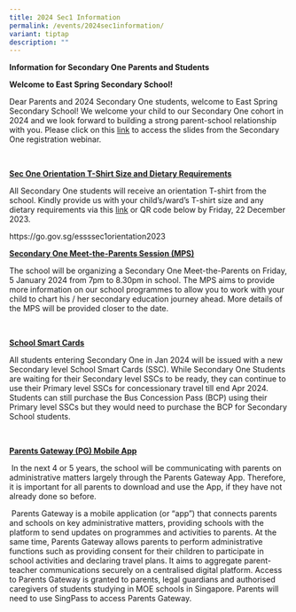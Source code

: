 ```yaml
---
title: 2024 Sec1 Information
permalink: /events/2024sec1information/
variant: tiptap
description: ""
---
```

<p><strong>Information for Secondary One Parents and Students</strong></p><p><strong>Welcome to East Spring Secondary School!</strong></p><p>Dear Parents and 2024 Secondary One students, welcome to East Spring Secondary School! We welcome your child to our Secondary One cohort in 2024 and we look forward to building a strong parent-school relationship with you. Please click on this <u>link</u> to access the slides from the Secondary One registration webinar.</p><p>&nbsp;</p><p><strong><u>Sec One Orientation T-Shirt Size and Dietary Requirements</u></strong></p><p>All Secondary One students will receive an orientation T-shirt from the school. Kindly provide us with your child’s/ward’s T-shirt size and any dietary requirements via this <u>link</u> or QR code below by Friday, 22 December 2023.</p><p><a rel="noopener noreferrer nofollow" target="_blank">https://go.gov.sg/essssec1orientation2023</a></p><p></p><p></p><p><strong><u>Secondary One Meet-the-Parents Session (MPS)</u></strong></p><p>The school will be organizing a Secondary One Meet-the-Parents on Friday, 5 January 2024 from 7pm to 8.30pm in school. The MPS aims to provide more information on our school programmes to allow you to work with your child to chart his / her secondary education journey ahead. More details of the MPS will be provided closer to the date.</p><p>&nbsp;</p><p><strong><u>School Smart Cards</u></strong></p><p>All students entering Secondary One in Jan 2024 will be issued with a new Secondary level School Smart Cards (SSC). While Secondary One Students are waiting for their Secondary level SSCs to be ready, they can continue to use their Primary level SSCs for concessionary travel till end Apr 2024. Students can still purchase the Bus Concession Pass (BCP) using their Primary level SSCs but they would need to purchase the BCP for Secondary School students.</p><p>&nbsp;</p><p><strong><u>Parents Gateway (PG) Mobile App</u></strong></p><p>&nbsp;In the next 4 or 5 years, the school will be communicating with parents on administrative matters largely through the Parents Gateway App. Therefore, it is important for all parents to download and use the App, if they have not already done so before.</p><p>&nbsp;Parents Gateway is a mobile application (or “app”) that connects parents and schools on key administrative matters, providing schools with the platform to send updates on programmes and activities to parents. At the same time, Parents Gateway allows parents to perform administrative functions such as providing consent for their children to participate in school activities and declaring travel plans. It aims to aggregate parent-teacher communications securely on a centralised digital platform. Access to Parents Gateway is granted to parents, legal guardians and authorised caregivers of students studying in MOE schools in Singapore. Parents will need to use SingPass to access Parents Gateway.</p><p>&nbsp;</p>